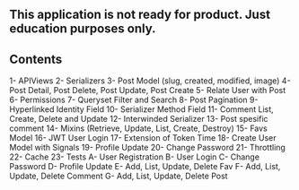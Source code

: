 This application is not ready for product. Just education purposes only.
------------------------------------------------------------------------
Contents
--------------
1- APIViews
2- Serializers
3- Post Model (slug, created, modified, image)
4- Post Detail, Post Delete, Post Update, Post Create
5- Relate User with Post
6- Permissions
7- Queryset Filter and Search
8- Post Pagination
9- Hyperlinked Identity Field
10- Serializer Method Field
11- Comment List, Create, Delete and Update
12- Interwinded Serializer
13- Post spesific comment
14- Mixins (Retrieve, Update, List, Create, Destroy)
15- Favs Model
16- JWT User Login
17- Extension of Token Time
18- Create User Model with Signals
19- Profile Update
20- Change Password
21- Throttling 
22- Cache
23- Tests
    A- User Registration
    B- User Login
    C- Change Password
    D- Profile Update
    E- Add, List, Update, Delete Fav
    F- Add, List, Update, Delete Comment
    G- Add, List, Update, Delete Post
